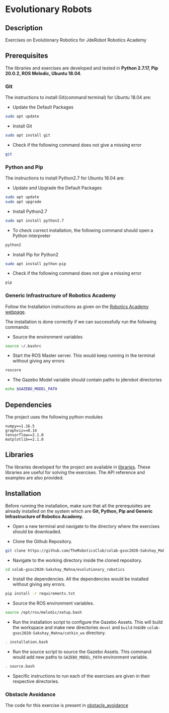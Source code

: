 # Evolutionary Robots

## Description
Exercises on Evolutionary Robotics for JdeRobot Robotics Academy

## Prerequisites
The libraries and exercises are developed and tested in **Python 2.7.17, Pip 20.0.2, ROS Melodic, Ubuntu 18.04**.

### Git
The instructions to install Git(command terminal) for Ubuntu 18.04 are:

- Update the Default Packages

```bash
sudo apt update
```

- Install Git

```bash
sudo apt install git
```

- Check if the following command does not give a missing error

```bash
git
```

### Python and Pip
The instructions to install Python2.7 for Ubuntu 18.04 are:

- Update and Upgrade the Default Packages

```bash
sudo apt update
sudo apt upgrade
```

- Install Python2.7

```bash
sudo apt install python2.7
```

- To check correct installation, the following command should open a Python interpreter

```bash
python2
```

- Install Pip for Python2

```bash
sudo apt install python-pip
```

- Check if the following command does not give a missing error

```bash
pip
```

### Generic Infrastructure of Robotics Academy
Follow the Installation instructions as given on the [Robotics Academy webpage](http://jderobot.github.io/RoboticsAcademy/installation/#generic-infrastructure).

The installation is done correctly if we can successfully run the following commands:

- Source the environment variables

```bash
source ~/.bashrc
```

- Start the ROS Master server. This would keep running in the terminal without giving any errors

```bash
roscore
```

- The Gazebo Model variable should contain paths to jderobot directories

```bash
echo $GAZEBO_MODEL_PATH
```

## Dependencies
The project uses the following python modules

```
numpy==1.16.5
graphviz==0.14
tensorflow==2.1.0
matplotlib==2.1.0
```

## Libraries
The libraries developed for the project are available in [libraries](./libraries). These libraries are useful for solving the exercises. The API reference and examples are also provided.

## Installation
Before running the installation, make sure that all the prerequisites are already installed on the system which are **Git, Python, Pip and Generic Infrastructure of Robotics Academy.**

- Open a new terminal and navigate to the directory where the exercises should be downloaded.

- Clone the Github Repository.

```bash
git clone https://github.com/TheRoboticsClub/colab-gsoc2020-Sakshay_Mahna
```

- Navigate to the working directory inside the cloned repository.

```bash
cd colab-gsoc2020-Sakshay_Mahna/evolutionary_robotics
```

- Install the dependencies. All the dependencies would be installed without giving any errors.

```bash
pip install -r requirements.txt
```

- Source the ROS environment variables.

```bash
source /opt/ros/melodic/setup.bash
```

- Run the installation script to configure the Gazebo Assets. This will build the workspace and make new directories `devel` and `build` inside `colab-gsoc2020-Sakshay_Mahna/catkin_ws` directory.

```bash
. installation.bash
```

- Run the source script to source the Gazebo Assets. This command would add new paths to `GAZEBO_MODEL_PATH` environment variable.

```bash
. source.bash
```

- Specific instructions to run each of the exercises are given in their respective directories.

### Obstacle Avoidance
The code for this exercise is present in [obstacle_avoidance](./obstacle_avoidance)




